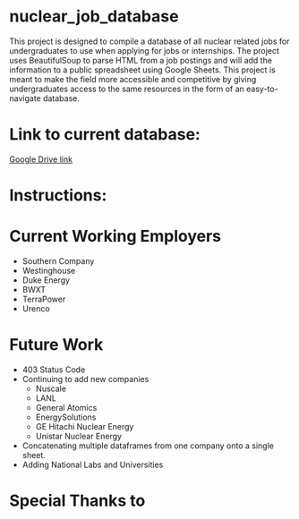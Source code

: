 # nuclear_job_database
This project is designed to compile a database of all nuclear related jobs for undergraduates to use when applying for jobs or internships. The project uses BeautifulSoup to parse HTML from a job postings and will add the information to a public spreadsheet using Google Sheets. This project is meant to make the field more accessible and competitive by giving undergraduates access to the same resources in the form of an easy-to-navigate database. 

# Link to current database:
[Google Drive link](https://docs.google.com/spreadsheets/d/1-1ADPSkO3RNFu-H-JD5RQFV4l6obgiK6/edit?usp=sharing&ouid=114343353415857691307&rtpof=true&sd=true)

# Instructions:

# Current Working Employers
* Southern Company
* Westinghouse
* Duke Energy
* BWXT
* TerraPower
* Urenco


# Future Work
* 403 Status Code
* Continuing to add new companies
    * Nuscale
    * LANL
    * General Atomics
    * EnergySolutions
    * GE Hitachi Nuclear Energy
    * Unistar Nuclear Energy
* Concatenating multiple dataframes from one company onto a single sheet. 
* Adding National Labs and Universities

# Special Thanks to

